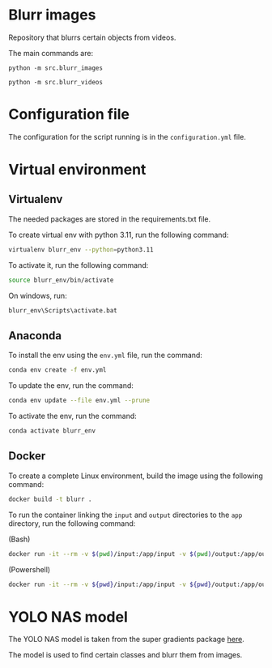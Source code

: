 # Blurr images

Repository that blurrs certain objects from videos. 

The main commands are: 

```
python -m src.blurr_images
```

```
python -m src.blurr_videos
```

# Configuration file 

The configuration for the script running is in the `configuration.yml` file. 

# Virtual environment 

## Virtualenv

The needed packages are stored in the requirements.txt file.

To create virtual env with python 3.11, run the following command: 

```bash
virtualenv blurr_env --python=python3.11
```

To activate it, run the following command: 

```bash
source blurr_env/bin/activate
```

On windows, run: 

```bash
blurr_env\Scripts\activate.bat
```

## Anaconda 

To install the env using the `env.yml` file, run the command:

```bash
conda env create -f env.yml
```

To update the env, run the command: 

```bash
conda env update --file env.yml --prune
```

To activate the env, run the command: 

```bash
conda activate blurr_env
```

## Docker 

To create a complete Linux environment, build the image using the following command: 

```bash
docker build -t blurr .
```

To run the container linking the `input` and `output` directories to the `app` directory, run the following command: 

(Bash)
```bash
docker run -it --rm -v $(pwd)/input:/app/input -v $(pwd)/output:/app/output blurr
```

(Powershell)
```bash
docker run -it --rm -v ${pwd}/input:/app/input -v ${pwd}/output:/app/output blurr
```

# YOLO NAS model 

The YOLO NAS model is taken from the super gradients package [here](https://pypi.org/project/super-gradients/). 

The model is used to find certain classes and blurr them from images.
